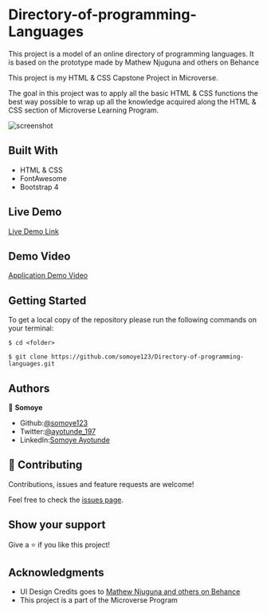 # Directory-of-programming-Languages

This project is a model of an online directory of programming languages. It is based on the prototype made by Mathew Njuguna and others on Behance

This project is my HTML & CSS Capstone Project in Microverse.

The goal in this project was to apply all the basic HTML & CSS functions the best way possible to wrap up all the knowledge acquired along the HTML & CSS section of Microverse Learning Program.

![screenshot](./screenshot.png)

## Built With

- HTML & CSS
- FontAwesome
- Bootstrap 4

## Live Demo

[Live Demo Link](https://rawcdn.githack.com/somoye123/Directory-of-programming-languages/039e50a6e8571d7bd41734803a3a60634425d159/index.html)

## Demo Video

[Application Demo Video](https://www.loom.com/share/754712155f4d498788fe619b9a729b28)

## Getting Started

To get a local copy of the repository please run the following commands on your terminal:

```
$ cd <folder>
```

```
$ git clone https://github.com/somoye123/Directory-of-programming-languages.git

```

## Authors

👤 **Somoye**

- Github:[@somoye123](https://github.com/somoye123)
- Twitter:[@ayotunde_197](https://twitter.com/ayotunde_197)
- LinkedIn:[Somoye Ayotunde](https://www.linkedin.com/in/somoye-ayotunde-03a471161)

## 🤝 Contributing

Contributions, issues and feature requests are welcome!

Feel free to check the [issues page](https://github.com/somoye123/Directory-of-programming-languages/issues).

## Show your support

Give a ⭐️ if you like this project!

## Acknowledgments

- UI Design Credits goes to [ Mathew Njuguna and others on Behance](https://www.behance.net/gallery/25563385/PatashuleKE)
- This project is a part of the Microverse Program

